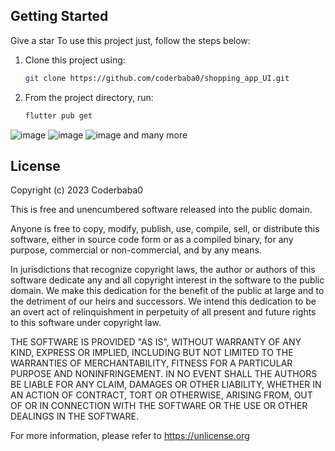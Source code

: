 ## Getting Started
Give a star 
To use this project just, follow the steps below:

1. Clone this project using:
   
    ```sh
    git clone https://github.com/coderbaba0/shopping_app_UI.git
    ```
2. From the project directory, run:
   
   ```sh
   flutter pub get
   ```


![image](https://github.com/coderbaba0/shopping_app_UI/assets/128967105/7526e6f1-f62c-47c4-8e8e-b91e10d5d672)
![image](https://github.com/coderbaba0/shopping_app_UI/assets/128967105/9188fea3-4c44-4328-afea-15dcbb3cb770)
![image](https://github.com/coderbaba0/shopping_app_UI/assets/128967105/a2607ce9-b82c-4c60-93d6-04eabcd57c93)
 and many more
## License

Copyright (c) 2023 Coderbaba0

This is free and unencumbered software released into the public domain.

Anyone is free to copy, modify, publish, use, compile, sell, or
distribute this software, either in source code form or as a compiled
binary, for any purpose, commercial or non-commercial, and by any
means.

In jurisdictions that recognize copyright laws, the author or authors
of this software dedicate any and all copyright interest in the
software to the public domain. We make this dedication for the benefit
of the public at large and to the detriment of our heirs and
successors. We intend this dedication to be an overt act of
relinquishment in perpetuity of all present and future rights to this
software under copyright law.

THE SOFTWARE IS PROVIDED "AS IS", WITHOUT WARRANTY OF ANY KIND,
EXPRESS OR IMPLIED, INCLUDING BUT NOT LIMITED TO THE WARRANTIES OF
MERCHANTABILITY, FITNESS FOR A PARTICULAR PURPOSE AND NONINFRINGEMENT.
IN NO EVENT SHALL THE AUTHORS BE LIABLE FOR ANY CLAIM, DAMAGES OR
OTHER LIABILITY, WHETHER IN AN ACTION OF CONTRACT, TORT OR OTHERWISE,
ARISING FROM, OUT OF OR IN CONNECTION WITH THE SOFTWARE OR THE USE OR
OTHER DEALINGS IN THE SOFTWARE.

For more information, please refer to <https://unlicense.org>
